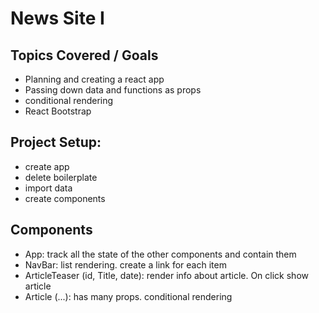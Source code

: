 # News Site I

## Topics Covered / Goals
- Planning and creating a react app
- Passing down data and functions as props
- conditional rendering
- React Bootstrap


## Project Setup:
- create app
- delete boilerplate
- import data
- create components

## Components
- App: track all the state of the other components and contain them
- NavBar: list rendering. create a link for each item
- ArticleTeaser (id, Title, date): render info about article. On click show article
- Article (...): has many props. conditional rendering 
